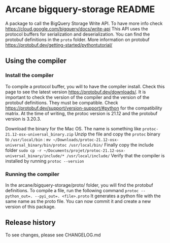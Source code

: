 # Arcane bigquery-storage README

A package to call the BigQuery Storage Write API. To have more info check https://cloud.google.com/bigquery/docs/write-api
This API uses the protocol buffers for serialization and deserialization. You can find the protobuf definitions in the `proto` folder.
More information on protobuf https://protobuf.dev/getting-started/pythontutorial/

## Using the compiler

### Install the compiler
To compile a protocol buffer, you will to have the compiler install.
Check this page to see the latest version https://protobuf.dev/downloads/.
It is important to check the version of the compiler and the version of the protobuf definitions. They must be compatible.
Check https://protobuf.dev/support/version-support/#python for the compatibility matrix.
At the time of writing, the protoc version is 21.12 and the protobuf version is 3.20.3.

Download the binary for the Mac OS. The name is something like `protoc-21.12-osx-universal_binary.zip`
Unzip the file and copy the `protoc` binary to `/usr/local/bin` : `mv ~/Downloads/protoc-21.12-osx-universal_binary/bin/protoc /usr/local/bin/`
Finally copy the include folder `sudo cp -r ~/Documents/projet/protoc-21.12-osx-universal_binary/include/* /usr/local/include/`
Verify that the compiler is installed by running `protoc --version`

### Running the compiler
In the arcane/bigquery-storage/proto/ folder, you will find the protobuf definitions.
To compile a file, run the following command `protoc --python_out=. --pyi_out=. <file>.proto`
It generates a python file with the same name as the proto file. You can now commit it and create a new version of this package.

## Release history
To see changes, please see CHANGELOG.md
